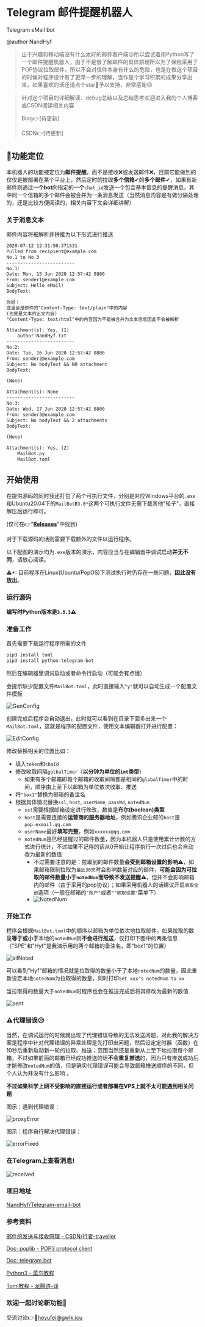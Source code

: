 # Telegram 邮件提醒机器人

Telegram eMail bot

@author NandHyf



> 出于兴趣和移动端没有什么太好的邮件客户端😥所以尝试着用Python写了一个邮件提醒机器人，由于不是很了解邮件的具体原理所以为了保险采用了POP协议拉取邮件，所以不会对信件本身有什么的危险，也是在做这个项目的时候对程序设计有了更深一步的理解，当作是个学习积累的成果分享出来，如果喜欢的话还请点个star🌟予以支持，非常感谢😉



> 针对这个项目的详细解读、debug总结以及总结思考欢迎进入我的个人博客或CSDN阅读相关内容
>
> Blog👉[待更新]
>
> CSDN👉[待更新]



## 🚧功能定位

本机器人的功能被定位为**邮件提醒**，而不是接收❌或发送邮件❌，目前它能做到的仅仅是被部署在某个平台上，然后定时的拉取**多个信箱**✔的**多个邮件**✔，如果有新邮件则通过**一个bot**向指定的**一个**```chat_id```发送一个包含基本信息的提醒消息，其中同一个信箱的多个邮件会被合并为一条消息发送（当然消息内容是有做分隔处理的，还是比较方便阅读的，相关内容下文会详细讲解）

### 关于消息文本

邮件内容将被解析并拼接为以下形式进行推送

```txt
2020-07-12 12:31:50.371531
Pulled from recipient@example.com
No.1 to No.3
-------------------------
No.1:
Date: Mon, 15 Jun 2020 12:57:42 0800
From: sender1@example.com
Subject: Hello eMail!
BodyText:

你好！
这里会是邮件的"Content-Type: text/plain"中的内容
(也就是文本的正文内容)
"Content-Type: text/html"中的内容因为不能被合并为文本信息因此不会被解析

Attachment(s): Yes, (1)
	author:NandHyf.txt
-------------------------
No.2:
Date: Tue, 16 Jun 2020 12:57:42 0800
From: sender2@example.com
Subject: No bodyText && NO attachment
BodyText:

(None)

Attachment(s): None
-------------------------
No.3:
Date: Wed, 17 Jun 2020 12:57:42 0800
From: sender3@example.com
Subject: No bodyText && 2 attachments
BodyText:

(None)

Attachment(s): Yes, (2)
	MailBot.py
	MailBot.toml
```



## 开始使用

在提供源码的同时我还打包了两个可执行文件，分别是对应Windows平台的```.exe```和Ubuntu20.04下的```MailBotB3.0*```这两个可执行文件无需下载其他"轮子"，直接解压后运行即可。

(仅可在👉"**[Releases](https://github.com/NandHyf/Telegram-email-bot/releases)**"中找到)

对于下载源码的话则需要下载额外的文件以运行程序。

以下配图的演示均为```.exe```版本的演示，内容应当与在编辑器中调试启动**并无不同**，请放心阅读。

⚠*: 目前程序在Linux(Ubuntu/PopOS)下测试执行时仍存在一些问题，**因此没有放出**。

### 运行源码

**编写时Python版本是```3.8.3```⚠**

### 准备工作

首先需要下载运行程序所需的文件

```txt
pip3 install toml
pip3 install python-telegram-bot
```

然后在编辑器里调试启动或者命令行启动（可能会有点慢）

会提示缺少配置文件```MailBot.toml```，此时直接输入```"y"```就可以自动生成一个配置文件模板

![GenConfig](./READMEPic/genConfig.png)

创建完成后程序会自动退出，此时就可以看到在目录下面多出来一个```MailBot.toml```，这就是程序的配置文件，使用文本编辑器打开进行配置：

![EditConfig](./READMEPic/editConfig.png)

修改替换相关的位置比如：

- 填入```token```和```chaId```
- 修改收取间隔```golbalTimer```（**以分钟为单位的```int```类型**）
    - 如果有多个邮箱即每个邮箱的收取间隔都是相同的```globalTimer```中的时间，顺序由上至下以邮箱为单位依次收取、推送
- 将```"box1"```替换为邮箱的备注名
- 根据具体情况替换```ssl```, ```host```, ```userName```, ```passWd```, ```notedNum```
    - ```ssl```需要根据邮箱设定进行修改，数值是**布尔(boolean)类型**
    - ```host```是需要连接的**运营商的服务器地址**，例如腾讯企业邮的```host```是```pop.exmail.qq.com```
    - ```userName```最好**填写完整**，例如```xxxxxx@qq.com```
    - ```notedNum```是已经提醒过的邮件数量，因为本机器人只是使用累计计数的方式进行统计，不过如果不记得的话从0开始让程序执行一次过后也会自动改为最新的数值
        - 不过需要注意的是：拉取到的邮件数量**会受到邮箱设置的影响⚠**，如果邮箱限制拉取为```最近30天```时会影响数量对应的邮件，**可能会因为可拉取的邮件数量小于```notedNum```而导致不发送提醒⚠**，但并不会影响邮箱内的邮件（由于采用的pop协议）；如果采用机器人的话建议开启```收取全部```选项（一般在邮箱的```"账户"```或者```""收取设置"```菜单下）
        - ![NotedNum](./READMEPic/notedNum.png)

### 开始工作

程序会根据```MailBot.toml```中的顺序以邮箱为单位依次地拉取邮件，如果拉取的数量**等于或小于**本地的```notedNum```则**不会进行推送**，仅打印下图中的两条信息（"SPE"和"Hyf"是我演示用的两个邮箱的备注名，即"box1"的位置）

![allNoted](./READMEPic/allNoted.png)

可以看到"Hyf"邮箱的情况就是拉取得的数量小于了本地```notedNum```的数量，因此重新设定本地```notedNum```为拉取得的数量，同时打印```Set xxx's notedNum to xx```

当拉取得的数量大于```notedNum```时程序也会在推送完成后将其修改为最新的数值

![sent](./READMEPic/sent.png)

### ⚠代理错误😥

当然，在调试运行的时候就出现了代理错误导致的无法发送问题，对此我的解决方案是程序中针对代理错误的异常处理是先打印出问题，然后设定定时器（函数）在10秒后重新启动新一轮的拉取、推送；范围当然还是重新从上至下地拉取每个邮箱，不过如果前面的邮箱已经成功推送的话**不会重复推送**的，因为只有推送成功后才能修改```notedNum```的值，但是确实代理错误可能会导致邮箱推送顺序的不同，但个人认为并没有什么影响 。

**不过如果科学上网不受影响的直接运行或者部署在VPS上就不太可能遇到相关问题**

图示：遇到代理错误：

![proxyError](./READMEPic/proxyError.png)

图示：程序自行解决代理错误：

![errorFixed](./READMEPic/errorFixed.png)

### 在Telegram上查看消息!

![received](./READMEPic/received.jpg)

### 项目地址

[NandHyf/Telegram-email-bot](https://github.com/NandHyf/Telegram-email-bot)

### 参考资料

[邮件的发送与接收原理 - CSDN/行者-traveller](https://blog.csdn.net/u014520047/article/details/51966628)

[Doc: poplib - POP3 protocol client](https://docs.python.org/3/library/poplib.html#module-poplib)

[Doc: telegram.bot](https://python-telegram-bot.readthedocs.io/en/stable/telegram.bot.html)

[Python3 - 菜鸟教程](https://www.runoob.com/python3/python3-tutorial.html)

[Toml教程 - 龙腾道-译](https://github.com/LongTengDao/TOML/)

### 欢迎一起讨论新功能🧐

交流讨论👉📧heyufei@gwlk.icu